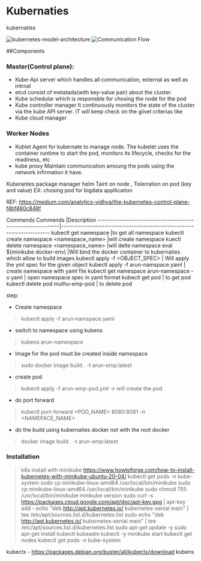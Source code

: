 # Kubernaties
kubernaties

![kubernetes-model-architecture](https://github.com/marun790/Kubernaties/blob/main/images/full-kubernetes-model-architecture.png?raw=true)
![Communication Flow](https://github.com/marun790/Kubernaties/blob/main/images/k8s_communication_flow.jpeg?raw=true)






##Components
### Master(Control plane):
* Kube-Api server
which handles all communication, external as well as intrnal
* etcd
consist of metatada(with key-value pair) about the cluster.
* Kube schedular
which is responsble for chosing the node for the pod
* Kube controller manager 
It continuously monitors the state of the cluster via the kube API server.
IT will keep check on the giivel criterias like 
* Kube cloud manager 

### Worker Nodes
* Kublet
Agent for kubernate to manage node.
The kubelet uses the container runtime to start the pod, monitors its lifecycle, checks for the readiness, etc
* kube proxy
Maintain communication amoung the pods using the network infirmation it have.

Kuberantes package manager helm
Taint on node , Tolerration on pod (key and value) EX: chosing pod for bigdata appllication


REF: https://medium.com/analytics-vidhya/the-kubernetes-control-plane-f4bf460c848f



Commends
Commends							|Description
--------------------------------------------------------------|-------------------------------------------------------------------------
kubectl get namespace						|to get all namespace
kubectl create namespace <namespace_name> 			|will create namespace
kuectl delete namespace <namespace_name> 			|will delte namespace
eval $(minikube docker-env)					|Will bind the docker container to kubernaties which allow to build images
kubectl apply -f <OBJECT_SPEC>				| Will apply the yml spec for the given object
kubectl apply -f arun-namspace.yaml				| create namespace with yaml file
kubectl get namespace arun-namespace -o yaml			| open namespace spec in yaml format
kubectl get pod 						| to get pod
kubectl delete pod muthu-emp-pod				| to delete pod




step:

* Create namespace
> kubectl apply -f arun-namspace.yaml

* switch to namespace using kubens
> kubens arun-namespace

* Image for the pod must be created inside namespace
> sudo docker image build . -t arun-emp:latest

* create pod
> kubectl apply -f arun-emp-pod.yml -> will create the pod

* do port forward
> kubectl port-forward <POD_NAME> 8080:8081 -n <NAMEPACE_NAME>

* do the build using kubernaties docker not with the root docker
> docker image build . -t arun-emp:latest

### Installation
> k8s install with minikube https://www.howtoforge.com/how-to-install-kubernetes-with-minikube-ubuntu-20-04/
> kubectl get pods -n kube-system
> sudo cp minikube-linux-amd64 /usr/local/bin/minikube
> sudo cp minikube-linux-amd64 /usr/local/bin/minikube
> sudo chmod 755 /usr/local/bin/minikube
> minikube version
> sudo curl -s https://packages.cloud.google.com/apt/doc/apt-key.gpg | apt-key add -
> echo "deb http://apt.kubernetes.io/ kubernetes-xenial main" | tee /etc/apt/sources.list.d/kubernetes.list
> sudo echo "deb http://apt.kubernetes.io/ kubernetes-xenial main" | tee /etc/apt/sources.list.d/kubernetes.list
> sudo apt-get update -y
> sudo apt-get install kubectl kubeadm kubectl -y
> minikube start
> kubectl get nodes
> kubectl get pods -n kube-system


kubectx - https://packages.debian.org/buster/all/kubectx/download
kubens
